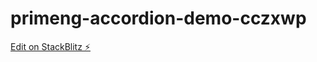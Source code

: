 # primeng-accordion-demo-cczxwp

[Edit on StackBlitz ⚡️](https://stackblitz.com/edit/primeng-accordion-demo-cczxwp)